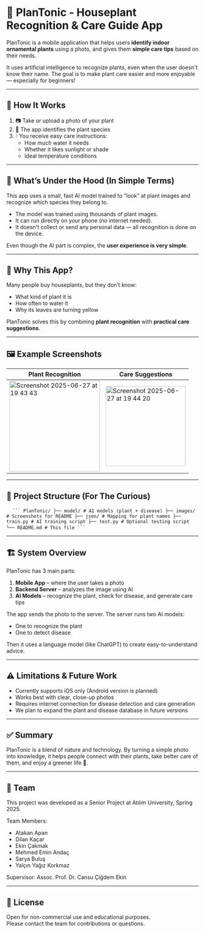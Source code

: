 # 🌿 PlanTonic - Houseplant Recognition & Care Guide App

PlanTonic is a mobile application that helps users **identify indoor ornamental plants** using a photo, and gives them **simple care tips** based on their needs.

It uses artificial intelligence to recognize plants, even when the user doesn't know their name. The goal is to make plant care easier and more enjoyable — especially for beginners!

---

## 📱 How It Works

1. 📷 Take or upload a photo of your plant
2. 🧠 The app identifies the plant species
3. 💧 You receive easy care instructions:
   - How much water it needs
   - Whether it likes sunlight or shade
   - Ideal temperature conditions

---

## 🧠 What’s Under the Hood (In Simple Terms)

This app uses a small, fast AI model trained to "look" at plant images and recognize which species they belong to.

- The model was trained using thousands of plant images.
- It can run directly on your phone (no internet needed).
- It doesn't collect or send any personal data — all recognition is done on the device.

Even though the AI part is complex, the **user experience is very simple**.

---

## 🎯 Why This App?

Many people buy houseplants, but they don’t know:

- What kind of plant it is
- How often to water it
- Why its leaves are turning yellow

PlanTonic solves this by combining **plant recognition** with **practical care suggestions**.

---

## 🖼️ Example Screenshots


| Plant Recognition | Care Suggestions |
|-------------------|------------------|
|<img width="237" alt="Screenshot 2025-06-27 at 19 43 43" src="https://github.com/user-attachments/assets/4b022979-4a7b-4987-851f-be33565cb4bd" /> | <img width="209" alt="Screenshot 2025-06-27 at 19 44 20" src="https://github.com/user-attachments/assets/093213b2-108f-498b-bb37-a049f2c97dc6" /> |


---

## 📂 Project Structure (For The Curious)
<pre> <code> ``` PlanTonic/ ├── model/ # AI models (plant + disease) ├── images/ # Screenshots for README ├── json/ # Mapping for plant names ├── train.py # AI training script ├── test.py # Optional testing script └── README.md # This file ``` </code> </pre>
---

## 🏗️ System Overview

PlanTonic has 3 main parts:

1. **Mobile App** – where the user takes a photo
2. **Backend Server** – analyzes the image using AI
3. **AI Models** – recognize the plant, check for disease, and generate care tips

The app sends the photo to the server. The server runs two AI models:
- One to recognize the plant
- One to detect disease

Then it uses a language model (like ChatGPT) to create easy-to-understand advice.

---

## ⚠️ Limitations & Future Work

- Currently supports iOS only (Android version is planned)
- Works best with clear, close-up photos
- Requires internet connection for disease detection and care generation
- We plan to expand the plant and disease database in future versions

---

## ✅ Summary

PlanTonic is a blend of nature and technology. By turning a simple photo into knowledge, it helps people connect with their plants, take better care of them, and enjoy a greener life 🌿.

---

## 👥 Team

This project was developed as a Senior Project at Atılım University, Spring 2025.

Team Members:
- Atakan Apan
- Dilan Kaçar
- Ekin Çakmak
- Mehmed Emin Andaç
- Sarya Buluş
- Yalçın Yağız Korkmaz

Supervisor: Assoc. Prof. Dr. Cansu Çiğdem Ekin

---

## 📄 License

Open for non-commercial use and educational purposes.  
Please contact the team for contributions or questions.



